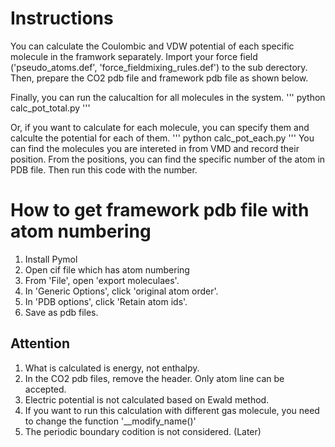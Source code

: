 # Instructions
You can calculate the Coulombic and VDW potential of each specific molecule in the framwork separately.
Import your force field ('pseudo_atoms.def', 'force_fieldmixing_rules.def') to the sub derectory.
Then, prepare the CO2 pdb file and framework pdb file as shown below.

Finally, you can run the calucaltion for all molecules in the system.
'''
python calc_pot_total.py
'''

Or, if you want to calculate for each molecule, you can specify them and calculte the potential for each of them.
'''
python calc_pot_each.py
'''
You can find the molecules you are intereted in from VMD and record their position. From the positions, you can find the specific number of the atom in PDB file. Then run this code with the number.


# How to get framework pdb file with atom numbering
1. Install Pymol
2. Open cif file which has atom numbering
3. From 'File', open 'export moleculaes'. 
4. In 'Generic Options', click 'original atom order'.
5. In 'PDB options', click 'Retain atom ids'.
6. Save as pdb files.


## Attention
1. What is calculated is energy, not enthalpy. 
2. In the CO2 pdb files, remove the header. Only atom line can be accepted.
3. Electric potential is not calculated based on Ewald method.
4. If you want to run this calculation with different gas molecule, you need to change the function '__modify_name()'
5. The periodic boundary codition is not considered. (Later)